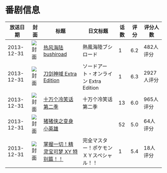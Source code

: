 # 番剧信息

|放送日期|封面|标题|日文标题|话数|评分|评分人数|
|---|---|---|---|---|---|---|
|2013-12-31|![封面](https://lain.bgm.tv/pic/cover/c/b7/bd/78919_4zqWR.jpg)|[热风海陆bushiroad](https://bangumi.tv/subject/78919)|熱風海陸ブシロード|1|6.2|482人评分|
|2013-12-31|![封面](https://lain.bgm.tv/pic/cover/c/6e/53/84866_yQ6Kq.jpg)|[刀剑神域 Extra Edition](https://bangumi.tv/subject/84866)|ソードアート・オンライン Extra Edition|1|6.3|2927人评分|
|2013-12-31|![封面](https://lain.bgm.tv/pic/cover/c/4a/51/90175_Mxr4K.jpg)|[十万个冷笑话 第二季](https://bangumi.tv/subject/90175)|十万个冷笑话 第二季|13|6.0|965人评分|
|2013-12-31|![封面](https://lain.bgm.tv/pic/cover/c/de/49/208070_kPDvY.jpg)|[猪猪侠之变身小英雄](https://bangumi.tv/subject/208070)||52|5.0|64人评分|
|2013-12-31|![封面](https://lain.bgm.tv/pic/cover/c/1b/e6/301321_5Z7Rf.jpg)|[掌握一切！精灵宝可梦 XY 特别篇！！](https://bangumi.tv/subject/301321)|完全マスター！ポケモンＸＹスペシャル！！|1|5.4|18人评分|
